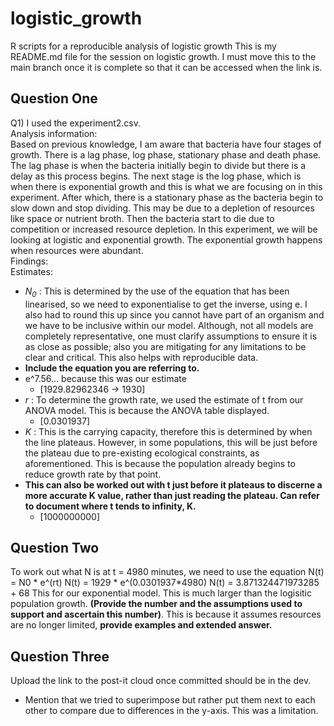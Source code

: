# logistic_growth
R scripts for a reproducible analysis of logistic growth
This is my README.md file for the session on logistic growth. I must move this to the main branch once it is complete so that it can be accessed when the link is.
## Question One
<div> Q1) I used the experiment2.csv. </div>
<div> Analysis information: </div>
Based on previous knowledge, I am aware that bacteria have four stages of growth. There is a lag phase, log phase, stationary phase and death phase. The lag phase is when the bacteria initially begin to divide but there is a delay as this process begins. The next stage is the log phase, which is when there is exponential growth and this is what we are focusing on in this experiment. After which, there is a stationary phase as the bacteria begin to slow down and stop dividing. This may be due to a depletion of resources like space or nutrient broth. Then the bacteria start to die due to competition or increased resource depletion.  In this experiment, we will be looking at logistic and exponential growth. The exponential growth happens when resources were abundant.
<div> Findings: </div>
<div> Estimates: </div>

- <i>N<sub>0</sub></i> : This is determined by the use of the equation that has been linearised, so we need to exponentialise to get the inverse, using e. I also had to round this up since you cannot have part of an organism and we have to be inclusive within our model. Although, not all models are completely representative, one must clarify assumptions to ensure it is as close as possible; also you are mitigating for any limitations to be clear and critical. This also helps with reproducible data.
- **Include the equation you are referring to.**
- e^7.56... because this was our estimate 
    - [1929.82962346 -> 1930]
- <i>r</i> : To determine the growth rate, we used the estimate of t from our ANOVA model. This is because the ANOVA table displayed.
    - [0.0301937]
- <i>K</i> : This is the carrying capacity, therefore this is determined by when the line plateaus. However, in some populations, this will be just before the plateau due to pre-existing ecological constraints, as aforementioned. This is because the population already begins to reduce growth rate by that point.
- **This can also be worked out with t just before it plateaus to discerne a more accurate K value, rather than just reading the plateau. Can refer to document where t tends to infinity, K.**
    -  [1000000000]
 
## Question Two
To work out what N is at t = 4980 minutes, we need to use the equation N(t) = N0 * e^(rt)
N(t) = 1929 * e^(0.0301937*4980) 
N(t) = 3.871324471973285 + 68
This for our exponential model. This is much larger than the logisitic population growth. **(Provide the number and the assumptions used to support and ascertain this number)**. This is because it assumes resources are no longer limited, **provide examples and extended answer.**

## Question Three
Upload the link to the post-it cloud once committed should be in the dev.
- Mention that we tried to superimpose but rather put them next to each other to compare due to differences in the y-axis. This was a limitation.
